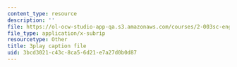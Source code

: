 ```yaml
---
content_type: resource
description: ''
file: https://ol-ocw-studio-app-qa.s3.amazonaws.com/courses/2-003sc-engineering-dynamics-fall-2011/3bcd3021c43c8ca56d21e7a27d0b0d87_f1pxiNDTyHc.srt
file_type: application/x-subrip
resourcetype: Other
title: 3play caption file
uid: 3bcd3021-c43c-8ca5-6d21-e7a27d0b0d87
---
```

